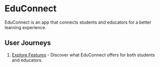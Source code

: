 # EduConnect

EduConnect is an app that connects students and educators for a better learning experience.

## User Journeys

1. [Explore Features](docs/journeys/explore-features.md) - Discover what EduConnect offers for both students and educators.
